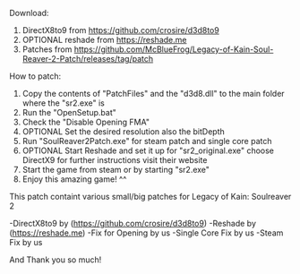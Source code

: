 Download:

1. DirectX8to9 from https://github.com/crosire/d3d8to9
2. OPTIONAL reshade from https://reshade.me
3. Patches from https://github.com/McBlueFrog/Legacy-of-Kain-Soul-Reaver-2-Patch/releases/tag/patch

How to patch:

1. Copy the contents of "PatchFiles" and the "d3d8.dll" to the main folder where the "sr2.exe" is
2. Run the "OpenSetup.bat"
3. Check the "Disable Opening FMA" 
4. OPTIONAL Set the desired resolution also the bitDepth
5. Run "SoulReaver2Patch.exe" for steam patch and single core patch
6. OPTIONAL Start Reshade and set it up for "sr2_original.exe" choose DirectX9 for further instructions visit their website
7. Start the game from steam or by starting "sr2.exe" 
8. Enjoy this amazing game! ^^

This patch containt various small/big patches for Legacy of Kain: Soulreaver 2

-DirectX8to9 by (https://github.com/crosire/d3d8to9)
-Reshade by (https://reshade.me)
-Fix for Opening by us
-Single Core Fix by us
-Steam Fix by us

And Thank you so much!
